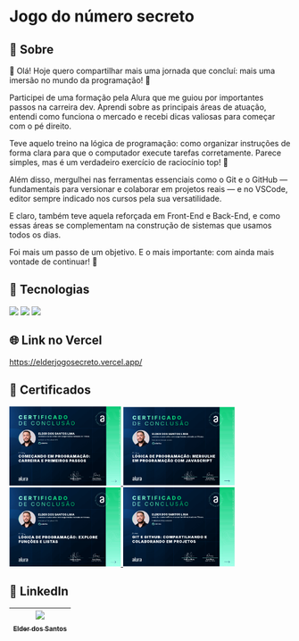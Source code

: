 <h1>Jogo do número secreto</h1>

<h2>📄 Sobre</h2>
<p>👋 Olá! Hoje quero compartilhar mais uma jornada que concluí: mais uma imersão no mundo da programação! 🚀

Participei de uma formação pela Alura que me guiou por importantes passos na carreira dev. Aprendi sobre as principais áreas de atuação, entendi como funciona o mercado e recebi dicas valiosas para começar com o pé direito.

Teve aquelo treino na lógica de programação: como organizar instruções de forma clara para que o computador execute tarefas corretamente. Parece simples, mas é um verdadeiro exercício de raciocínio top! 🧠

Além disso, mergulhei nas ferramentas essenciais como o Git e o GitHub — fundamentais para versionar e colaborar em projetos reais — e no VSCode, editor sempre indicado nos cursos pela sua versatilidade.

E claro, também teve aquela reforçada em Front-End e Back-End, e como essas áreas se complementam na construção de sistemas que usamos todos os dias.

Foi mais um passo de um objetivo. E o mais importante: com ainda mais vontade de continuar! 💪</p>

## 🚀 Tecnologias
<div>
  <img src="https://img.shields.io/badge/HTML-239120?style=for-the-badge&logo=html5&logoColor=white">
  <img src="https://img.shields.io/badge/CSS-239120?&style=for-the-badge&logo=css3&logoColor=white">
  <img src="https://img.shields.io/badge/JavaScript-F7DF1E?style=for-the-badge&logo=javascript&logoColor=black">
</div>

## 🌐 Link no Vercel
https://elderjogosecreto.vercel.app/

## 📜 Certificados

<a href="https://cursos.alura.com.br/certificate/af348b60-c44e-454a-8f21-32aaac3589f4?lang=pt_BR">
  <img src="certificados/certificado-carreira.png" alt="Certificado Carreira" width="200"/>
</a>

<a href="https://cursos.alura.com.br/certificate/15069135-5b38-4ecc-80d3-4d515de1a1d3?lang=pt_BR">
  <img src="certificados/certificado-logica1.png" alt="Certificado Lógica 1" width="200"/>
</a>

<a href="https://cursos.alura.com.br/certificate/c453e283-9c00-4b9d-bdee-ac1be6bb2172?lang=pt_BR">
  <img src="certificados/certificado-logica2.png" alt="Certificado Lógica 2" width="200"/>
</a>

<a href="https://cursos.alura.com.br/certificate/93fa4d6b-1835-4c6d-a3b8-a35655f82079?lang=pt_BR">
  <img src="certificados/certificado-git.png" alt="Certificado Git e GitHub" width="200"/>
</a>

## 💼 LinkedIn

|[<img loading="lazy" src="https://avatars.githubusercontent.com/u/55960483?v=4" width="150"><br><sub>Elder dos Santos</sub>](https://github.com/elderlima)|
| :---: |
